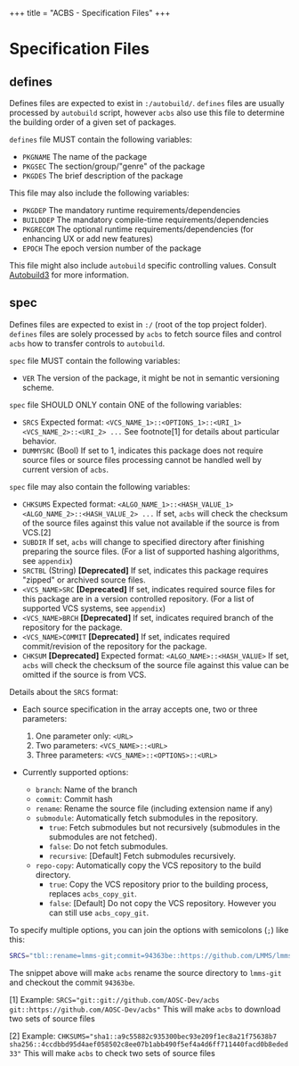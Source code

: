 +++
title = "ACBS - Specification Files"
+++

Specification Files
===================

defines
-------

Defines files are expected to exist in `:/autobuild/`. `defines` files
are usually processed by `autobuild` script, however `acbs` also use
this file to determine the building order of a given set of packages.

`defines` file MUST contain the following variables:

-   `PKGNAME` The name of the package
-   `PKGSEC` The section/group/"genre" of the package
-   `PKGDES` The brief description of the package

This file may also include the following variables:

-   `PKGDEP` The mandatory runtime requirements/dependencies
-   `BUILDDEP` The mandatory compile-time requirements/dependencies
-   `PKGRECOM` The optional runtime requirements/dependencies (for
    enhancing UX or add new features)
-   `EPOCH` The epoch version number of the package

This file might also include `autobuild` specific controlling values.
Consult
[Autobuild3](@/developer/packaging/autobuild3-manual.md#the-defines-file)
for more information.

## spec

Defines files are expected to exist in `:/` (root of the top project
folder). `defines` files are solely processed by `acbs` to fetch source
files and control `acbs` how to transfer controls to `autobuild`.

`spec` file MUST contain the following variables:

-   `VER` The version of the package, it might be not in semantic
    versioning scheme.

`spec` file SHOULD ONLY contain ONE of the following variables:

-   `SRCS` Expected format:
    `<VCS_NAME_1>::<OPTIONS_1>::<URI_1> <VCS_NAME_2>::<URI_2> ...` See
    footnote[1] for details about particular behavior.
-   `DUMMYSRC` (Bool) If set to 1, indicates this package does not
    require source files or source files processing cannot be handled
    well by current version of `acbs`.

`spec` file may also contain the following variables:

-   `CHKSUMS` Expected format:
    `<ALGO_NAME_1>::<HASH_VALUE_1> <ALGO_NAME_2>::<HASH_VALUE_2> ...` If
    set, `acbs` will check the checksum of the source files against this
    value not available if the source is from VCS.[2]
-   `SUBDIR` If set, `acbs` will change to specified directory after
    finishing preparing the source files. (For a list of supported
    hashing algorithms, see `appendix`)
-   `SRCTBL` (String) **\[Deprecated\]** If set, indicates this package
    requires "zipped" or archived source files.
-   `<VCS_NAME>SRC` **\[Deprecated\]** If set, indicates required source
    files for this package are in a version controlled repository. (For
    a list of supported VCS systems, see `appendix`)
-   `<VCS_NAME>BRCH` **\[Deprecated\]** If set, indicates required
    branch of the repository for the package.
-   `<VCS_NAME>COMMIT` **\[Deprecated\]** If set, indicates required
    commit/revision of the repository for the package.
-   `CHKSUM` **\[Deprecated\]** Expected format:
    `<ALGO_NAME>::<HASH_VALUE>` If set, `acbs` will check the checksum
    of the source file against this value can be omitted if the source
    is from VCS.

Details about the `SRCS` format:

-   Each source specification in the array accepts one, two or three parameters:  
    1.  One parameter only: `<URL>`
    2.  Two parameters: `<VCS_NAME>::<URL>`
    3.  Three parameters: `<VCS_NAME>::<OPTIONS>::<URL>`

-   Currently supported options:  
    -   `branch`: Name of the branch
    -   `commit`: Commit hash
    -   `rename`: Rename the source file (including extension name if
        any)
    -   `submodule`: Automatically fetch submodules in the repository.
        -   `true`: Fetch submodules but not recursively (submodules in
            the submodules are not fetched).
        -   `false`: Do not fetch submodules.
        -   `recursive`: \[Default\] Fetch submodules recursively.
    -   `repo-copy`: Automatically copy the VCS repository to the build
        directory.
        -   `true`: Copy the VCS repository prior to the building
            process, replaces `acbs_copy_git`.
        -   `false`: \[Default\] Do not copy the VCS repository. However
            you can still use `acbs_copy_git`.

To specify multiple options, you can join the options with semicolons
(`;`) like this:

``` bash
SRCS="tbl::rename=lmms-git;commit=94363be::https://github.com/LMMS/lmms"
```

The snippet above will make `acbs` rename the source directory to
`lmms-git` and checkout the commit `94363be`.

[1] Example:
`SRCS="git::git://github.com/AOSC-Dev/acbs git::https://github.com/AOSC-Dev/acbs"`
This will make `acbs` to download two sets of source files

[2] Example:
`CHKSUMS="sha1::a9c55882c935300bec93e209f1ec8a21f75638b7 sha256::4ccdbbd95d4aef058502c8ee07b1abb490f5ef4a4d6ff711440facd0b8eded33"`
This will make `acbs` to check two sets of source files
